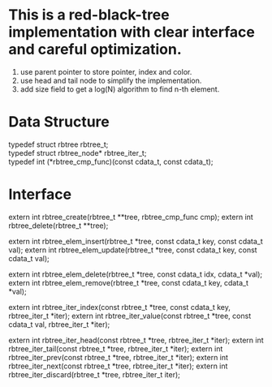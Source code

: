# This is a red-black-tree implementation with clear interface and careful optimization.  
1.  use parent pointer to store pointer, index and color.
2.  use head and tail node to simplify the implementation.
3.  add size field to get a log(N) algorithm to find n-th element.

# Data Structure  
typedef struct rbtree rbtree_t;  
typedef struct rbtree_node* rbtree_iter_t;  
typedef int (*rbtree_cmp_func)(const cdata_t, const cdata_t);  

# Interface  
extern int rbtree_create(rbtree_t **tree, rbtree_cmp_func cmp);
extern int rbtree_delete(rbtree_t **tree);

extern int rbtree_elem_insert(rbtree_t *tree, const cdata_t key, const cdata_t val);
extern int rbtree_elem_update(rbtree_t *tree, const cdata_t key, const cdata_t val);

extern int rbtree_elem_delete(rbtree_t *tree, const cdata_t idx, cdata_t *val);
extern int rbtree_elem_remove(rbtree_t *tree, const cdata_t key, cdata_t *val);

extern int rbtree_iter_index(const rbtree_t *tree, const cdata_t key, rbtree_iter_t *iter);
extern int rbtree_iter_value(const rbtree_t *tree, const cdata_t val, rbtree_iter_t *iter);

extern int rbtree_iter_head(const rbtree_t *tree, rbtree_iter_t *iter);
extern int rbtree_iter_tail(const rbtree_t *tree, rbtree_iter_t *iter);
extern int rbtree_iter_prev(const rbtree_t *tree, rbtree_iter_t *iter);
extern int rbtree_iter_next(const rbtree_t *tree, rbtree_iter_t *iter);
extern int rbtree_iter_discard(rbtree_t *tree, rbtree_iter_t iter);



